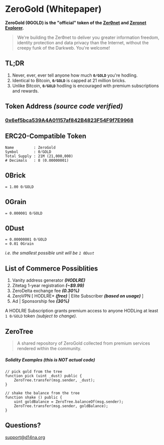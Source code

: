 # ZeroGold (Whitepaper)

**ZeroGold (0̸GOLD) is the "official" token of the [Zer0̸net](https://zer0net.com) and [Zeronet Explorer](https://zeronetexplorer.com).**

> We're building the Zer0̸net to deliver you greater information freedom, identity protection and data privacy than the Internet, without the creepy funk of the Darkweb. You're welcome!

## TL;DR

1. Never, ever, ever tell anyone how much **`0̸GOLD`** you're hodling.
2. Identical to Bitcoin, **`0̸GOLD`** is capped at 21 million bricks.
3. Unlike Bitcoin, **`0̸GOLD`** hodling is encouraged with premium subscriptions and rewards.

## Token Address *(source code verified)*

### [0x6ef5bca539A4A01157af842B4823F54F9f7E9968](https://etherscan.io/token/0x6ef5bca539A4A01157af842B4823F54F9f7E9968)

## ERC20-Compatible Token

    Name         : ZeroGold
    Symbol       : 0̸GOLD
    Total Supply : 21M (21,000,000)
    # Decimals   : 8 (0.00000001)

## 0Brick

    = 1.00 0̸GOLD

## 0Grain

    = 0.000001 0̸GOLD

## 0Dust

    = 0.00000001 0̸GOLD
    = 0.01 0Grain

*i.e. the smallest possible unit will be `1 0Dust`*

## List of Commerce Possiblities

1. Vanity address generator ***(HODLRE)***
1. Zitetag 1-year registration ***(~$9.99)***
2. ZeroDelta exchange fee ***(0.30%)***
3. ZeroVPN [ HODLRE\* ***(free)*** | Elite Subscriber ***(based on usage)*** ]
4. Ad | Sponsorship fee ***(30%)***

A HODLRE Subscription grants premium access to anyone HODLing at least `1 0̸GOLD` token *(subject to change).*

## ZeroTree

> A shared repository of ZeroGold collected from premium services rendered within the community.

##### Solidity Examples *(this is NOT actual code)*

    // pick gold from the tree
    function pick (uint _dust) public {
        ZeroTree.transfer(msg.sender, _dust);
    }

    // shake the balance from the tree
    function shake () public {
        uint goldBalance = ZeroTree.balanceOf(msg.sender);
        ZeroTree.transfer(msg.sender, goldBalance);
    }

## Questions?

support@d14na.org
